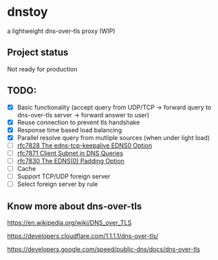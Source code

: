 # dnstoy
a lightweight dns-over-tls proxy (WIP)

## Project status
Not ready for production

## TODO:
- [x] Basic functionality (accept query from UDP/TCP -> forward query to dns-over-tls server -> forward answer to user)
- [x] Reuse connection to prevent tls handshake
- [x] Response time based load balancing
- [x] Parallel resolve query from mutliple sources (when under light load)
- [ ] [rfc7828 The edns-tcp-keepalive EDNS0 Option](https://tools.ietf.org/html/rfc7828)
- [ ] [rfc7871 Client Subnet in DNS Queries](https://tools.ietf.org/html/rfc7828)
- [ ] [rfc7830 The EDNS(0) Padding Option](https://tools.ietf.org/html/rfc7830)
- [ ] Cache
- [ ] Support TCP/UDP foreign server
- [ ] Select foreign server by rule

## Know more about dns-over-tls
https://en.wikipedia.org/wiki/DNS_over_TLS

https://developers.cloudflare.com/1.1.1.1/dns-over-tls/

https://developers.google.com/speed/public-dns/docs/dns-over-tls
